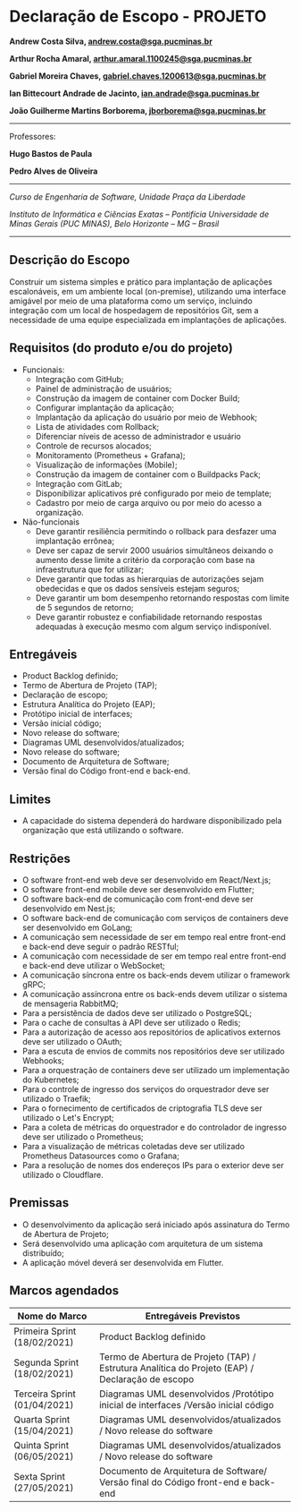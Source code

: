 # Declaração de Escopo - PROJETO

**Andrew Costa Silva, andrew.costa@sga.pucminas.br**

**Arthur Rocha Amaral, arthur.amaral.1100245@sga.pucminas.br**

**Gabriel Moreira Chaves, gabriel.chaves.1200613@sga.pucminas.br**

**Ian Bittecourt Andrade de Jacinto, ian.andrade@sga.pucminas.br**

**João Guilherme Martins Borborema, jborborema@sga.pucminas.br**

---

Professores:

**Hugo Bastos de Paula**

**Pedro Alves de Oliveira**


---

_Curso de Engenharia de Software, Unidade Praça da Liberdade_

_Instituto de Informática e Ciências Exatas – Pontifícia Universidade de Minas Gerais (PUC MINAS), Belo Horizonte – MG – Brasil_

---


## Descrição do Escopo

Construir um sistema simples e prático para implantação de aplicações escalonáveis, em um ambiente local (on-premise), utilizando uma interface amigável por meio de uma plataforma como um serviço, incluindo integração com um local de hospedagem de repositórios Git, sem a necessidade de uma equipe especializada em implantações de aplicações.


## Requisitos (do produto e/ou do projeto)

- Funcionais:
   - Integração com GitHub;
   - Painel de administração de usuários;
   - Construção da imagem de container com Docker Build;
   - Configurar implantação da aplicação;
   - Implantação da aplicação do usuário por meio de Webhook;
   - Lista de atividades com Rollback;
   - Diferenciar níveis de acesso de administrador e usuário
   - Controle de recursos alocados;
   - Monitoramento (Prometheus + Grafana);
   - Visualização de informações (Mobile);
   - Construção da imagem de container com o Buildpacks Pack;
   - Integração com GitLab;
   - Disponibilizar aplicativos pré configurado por meio de template;
   - Cadastro por meio de carga arquivo ou por meio do acesso a organização.
- Não-funcionais
   - Deve garantir resiliência permitindo o rollback para desfazer uma implantação errônea;
   - Deve ser capaz de servir 2000 usuários simultâneos deixando o aumento desse limite a critério da corporação com base na infraestrutura que for utilizar;
   - Deve garantir que todas as hierarquias de autorizações sejam obedecidas e que os dados sensíveis estejam seguros;
   - Deve garantir um bom desempenho retornando respostas com limite de 5 segundos de retorno;
   - Deve garantir robustez e confiabilidade retornando respostas adequadas à execução mesmo com algum serviço indisponível.


## Entregáveis
- Product Backlog definido;
- Termo de Abertura de Projeto (TAP);
- Declaração de escopo;
- Estrutura Analítica do Projeto (EAP);
- Protótipo inicial de interfaces;
- Versão inicial código;
- Novo release do software;
- Diagramas UML desenvolvidos/atualizados;
- Novo release do software;
- Documento de Arquitetura de Software;
- Versão final do Código front-end e back-end.

## Limites
- A capacidade do sistema dependerá do hardware disponibilizado pela organização que está utilizando o software.

## Restrições
- O software front-end web deve ser desenvolvido em React/Next.js;
- O software front-end mobile deve ser desenvolvido em Flutter;
- O software back-end de comunicação com front-end deve ser desenvolvido em Nest.js;
- O software back-end de comunicação com serviços de containers deve ser desenvolvido em GoLang;
- A comunicação sem necessidade de ser em tempo real entre front-end e back-end deve seguir o padrão RESTful;
- A comunicação com necessidade de ser em tempo real entre front-end e back-end deve utilizar o WebSocket;
- A comunicação síncrona entre os back-ends devem utilizar o framework gRPC;
- A comunicação assíncrona entre os back-ends devem utilizar o sistema de mensageria RabbitMQ;
- Para a persistência de dados deve ser utilizado o PostgreSQL;
- Para o cache de consultas à API deve ser utilizado o Redis;
- Para a autorização de acesso aos repositórios de aplicativos externos deve ser utilizado o OAuth;
- Para a escuta de envios de commits nos repositórios deve ser utilizado Webhooks;
- Para a orquestração de containers deve ser utilizado um implementação do Kubernetes;
- Para o controle de ingresso dos serviços do orquestrador deve ser utilizado o Traefik;
- Para o fornecimento de certificados de criptografia TLS deve ser utilizado o Let's Encrypt;
- Para a coleta de métricas do orquestrador e do controlador de ingresso deve ser utilizado o Prometheus;
- Para a visualização de métricas coletadas deve ser utilizado Prometheus Datasources como o Grafana;
- Para a resolução de nomes dos endereços IPs para o exterior deve ser utilizado o Cloudflare.


## Premissas
- O desenvolvimento da aplicação será iniciado após assinatura do Termo de Abertura de Projeto;
- Será desenvolvido uma aplicação com arquitetura de um sistema distribuído;
- A aplicação móvel deverá ser desenvolvida em Flutter.


## Marcos agendados

| Nome do Marco | Entregáveis Previstos |
| --- | --- |
| Primeira Sprint (18/02/2021) | Product Backlog definido  |
| Segunda Sprint (18/02/2021) |  Termo de Abertura de Projeto (TAP) / Estrutura Analítica do Projeto (EAP) / Declaração de escopo |
| Terceira Sprint (01/04/2021) | Diagramas UML desenvolvidos /Protótipo inicial de interfaces /Versão inicial código |
| Quarta Sprint (15/04/2021) | Diagramas UML desenvolvidos/atualizados / Novo release do software |
| Quinta Sprint (06/05/2021) | Diagramas UML desenvolvidos/atualizados / Novo release do software |
| Sexta Sprint (27/05/2021) | Documento de Arquitetura de Software/ Versão final do Código front-end e back-end |



